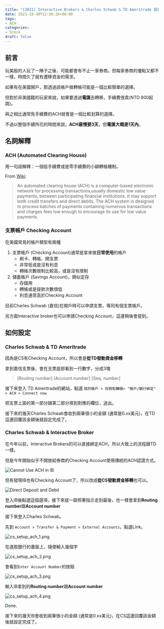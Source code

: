 ```yaml
---
title: "[2021] Interactive Brokers & Charles Schwab & TD Ameritrade 設定 ACH"
date: 2021-10-30T12:36:26+08:00
tags:
- ACH
categories:
- Stock
draft: false
---
```

## 前言

玩美股的人玩了一陣子之後，可能都會有不止一家券商。但每家券商的優點又都不一樣，時間久了就有遷移資金的需求。

如果有在美國開戶，那透過該帳戶做轉帳可能是一個比較簡單的選擇。

但對於非美國籍的玩家來說，如果要透過**電匯**去轉移，手續費很貴(NTD 800起跳)。

與之相比通常免手續費的ACH就會是一個比較划算的選擇。

不過以整個手續所花的時間來說，**ACH最慢要3天**，但**電匯大概是1天內**。

## 名詞解釋

### ACH (Automated Clearing House)

用一句話解釋：一個低手續費或是零手續費的小額轉帳機制。

From [Wiki](https://en.wikipedia.org/wiki/Automated_clearing_house):
> An automated clearing house (ACH) is a computer-based electronic network for processing transactions,usually domestic low value payments, between participating financial institutions. It may support both credit transfers and direct debits. The ACH system is designed to process batches of payments containing numerous transactions and charges fees low enough to encourage its use for low value payments.

### 支票帳戶 Checking Account

在美國常見的帳戶類型有兩種
1. 支票帳戶 (Checking Account)通常是拿來做**日常使用**的帳戶
    * 刷卡、轉帳、開支票
    * 非常低或是沒有利息
    * 轉帳次數限制比較高，或是沒有限制
2. 儲蓄帳戶 (Savings Account)，類似定存
    * 存錢用
    * 轉帳或是提款次數很低
    * 利息通常高於Checking Account

目前Charles Schwab (嘉信)在開戶時可以申請支票，等同有個支票帳戶。

另方面Interactive broker也可以申請Checking Account，這邊稍後會提到。

## 如何設定

### Charles Schwab & TD Ameritrade

因為是CS有Checking Account，所以會是**從TD發動資金移轉**

拿到嘉信支票後，會在支票底部看到一行數字，分成3塊

> [Routing number] [Account number] [Seq. number]

接下來登入 TD Ameritrade的網站，點選 `我的帳戶 > 存款和轉帳> "帳戶/銀行綁定" > ACH > Connect now`

把支票上面的第一部分跟第二部分填到對應的欄位，送出。

接下來的幾天Charles Schwab會收到兩筆很小的金額 (通常是0.xx美元)，在TD這邊回覆該金額後就設定完成了。

### Charles Schwab & Interactive Broker

在今年以前，Interactive Brokers的可以直接綁定ACH，所以大致上的流程跟TD一樣。

但是今年開始似乎不開放給券商的Checking Account使用傳統的ACH認證方式。

![Cannot Use ACH in IB](cannot_ach_ib.jpg)

但有發現IB也有Checking Account了，所以改成**從CS發動資金移轉**也可以。

![Direct Deposit and Debit](direct_deposit_debit.png)

登入IB後點選這個選項，接下來就一路照著指示走到最後，也一樣會拿到**Routing number**跟**Account number**

接下來登入Charles Schwab。

先到 `Account > Transfer & Payment > External Accounts`，點選Link。

![cs_setup_ach_1.png](cs_setup_ach_1.png)

在選取銀行的畫面上，隨便輸入幾個字

![cs_setup_ach_2.png](cs_setup_ach_2.png)

會看到`Enter Account Number`的按鈕

![cs_setup_ach_3.png](cs_setup_ach_3.png)

輸入IB拿到的**Routing number**跟**Account number**

![cs_setup_ach_4.png](cs_setup_ach_4.png)

Done.

接下來的幾天IB會收到兩筆很小的金額 (通常是0.xx美元)，在CS這邊回覆該金額後就設定完成了。